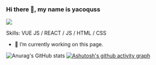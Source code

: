 ### Hi there 👋, my name is yacoquss
![](https://arturssmirnovs.github.io/github-profile-readme-generator/images/banner.png)


Skills: VUE JS / REACT / JS / HTML / CSS

- 🔭 I’m currently working on this page. 






![Anurag's GitHub stats](https://github-readme-stats.vercel.app/api?username=yacoquss&show_icons=true&theme=radical)
[![Ashutosh's github activity graph](https://github-readme-activity-graph.vercel.app/graph?username=Ashutosh00710)](https://github.com/ashutosh00710/github-readme-activity-graph)
